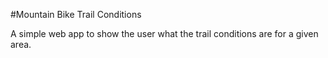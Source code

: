 #Mountain Bike Trail Conditions

A simple web app to show the user what the trail conditions are for a given area.

